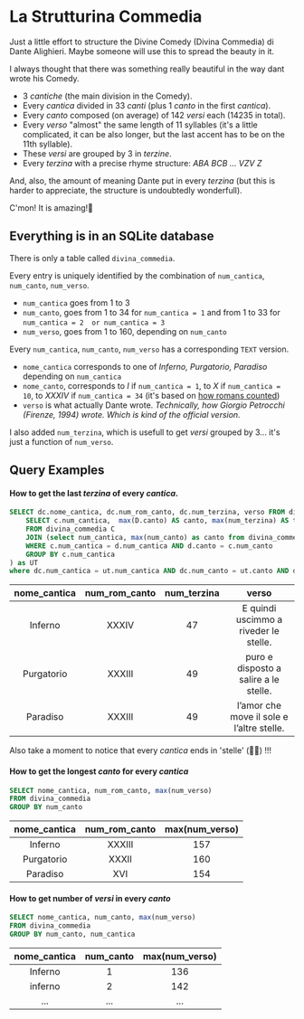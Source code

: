 # La Strutturina Commedia

Just a little effort to structure the Divine Comedy (Divina Commedia) di Dante Alighieri. Maybe someone will use this to spread the beauty in it.

I always thought that there was something really beautiful in the way dant wrote his Comedy.
- 3 *cantiche* (the main division in the Comedy).
- Every *cantica* divided in 33 *canti* (plus 1 *canto* in the first *cantica*).
- Every *canto* composed (on average) of 142 *versi* each (14235 in total).
- Every *verso* "almost" the same length of 11 syllables (it's a little complicated, it can be also longer, but the last accent has to be on the 11th syllable).
- These *versi* are grouped by 3 in *terzine*.
- Every *terzina* with a precise rhyme structure: *ABA BCB ... VZV Z*  

And, also, the amount of meaning Dante put in every *terzina* (but this is harder to appreciate, the structure is undoubtedly wonderfull).

C'mon! It is amazing!🤤

## Everything is in an SQLite database

There is only a table called `divina_commedia`.

Every entry is uniquely identified by the combination of `num_cantica`, `num_canto`, `num_verso`.
- `num_cantica` goes from 1 to 3
- `num_canto`, goes from 1 to 34 for `num_cantica = 1` and from 1 to 33 for `num_cantica = 2  or num_cantica = 3`
- `num_verso`, goes from 1 to 160, depending on `num_canto`

Every `num_cantica`, `num_canto`, `num_verso` has a corresponding `TEXT` version.
- `nome_cantica` corresponds to one of *Inferno, Purgatorio, Paradiso* depending on `num_cantica`
- `nome_canto`, corresponds to *I* if `num_cantica = 1`, to *X* if `num_cantica = 10`, to *XXXIV* if `num_cantica = 34` (it's based on [how romans counted](https://en.wikipedia.org/wiki/Roman_numerals)) 
- `verso` is what actually Dante wrote. *Technically, how Giorgio Petrocchi (Firenze, 1994) wrote. Which is kind of the official version.*

I also added `num_terzina`, which is usefull to get *versi* grouped by 3... it's just a function of `num_verso`.


## Query Examples

#### How to get the last *terzina* of every *cantica*.

```sql
SELECT dc.nome_cantica, dc.num_rom_canto, dc.num_terzina, verso FROM divina_commedia AS DC JOIN (
	SELECT c.num_cantica,  max(D.canto) AS canto, max(num_terzina) AS terzina
	FROM divina_commedia C
	JOIN (select num_cantica, max(num_canto) as canto from divina_commedia GROUP BY  nome_cantica ) D
	WHERE c.num_cantica = d.num_cantica AND d.canto = c.num_canto
	GROUP BY c.num_cantica
) as UT
where dc.num_cantica = ut.num_cantica AND dc.num_canto = ut.canto AND dc.num_terzina = ut.terzina
```

| nome_cantica |  num_rom_canto | num_terzina |               verso                |
|:----------:|:---------:|:-----------:|:-----------------------------------------:|
|   Inferno  |   XXXIV   |      47     |   E quindi uscimmo a riveder le stelle.   |
| Purgatorio |  XXXIII   |      49     |   puro e disposto a salire a le stelle.   |
|  Paradiso  |  XXXIII   |      49     | l’amor che move il sole e l’altre stelle. |

Also take a moment to notice that every *cantica* ends in 'stelle' (🌟🌟) !!!


#### How to get the longest *canto* for every *cantica*

```sql
SELECT nome_cantica, num_rom_canto, max(num_verso)
FROM divina_commedia
GROUP BY num_canto
```

| nome_cantica | num_rom_canto | max(num_verso)|
|:----------:|:----------:|:------------:|
|   Inferno  |   XXXIII   |      157     |
| Purgatorio |    XXXII   |      160     |
|  Paradiso  |     XVI    |      154     | 


#### How to get number of *versi* in every *canto*

```sql
SELECT nome_cantica, num_canto, max(num_verso)
FROM divina_commedia
GROUP BY num_canto, num_cantica
```

| nome_cantica |  num_canto | max(num_verso) |       
|:----------:|:---------:|:-----------:|
|   Inferno  |   1   |      136     |  
| inferno |  2   |      142     |
|  ...  |  ...   |      ...     |